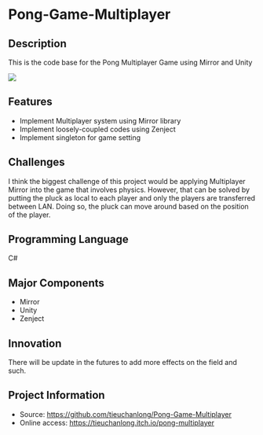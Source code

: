 # Pong-Game-Multiplayer
## Description
This is the code base for the Pong Multiplayer Game using Mirror and Unity

![](Capture.PNG)

## Features
* Implement Multiplayer system using Mirror library
* Implement loosely-coupled codes using Zenject
* Implement singleton for game setting

## Challenges
I think the biggest challenge of this project would be applying Multiplayer Mirror into the game that involves physics. However, that can be solved by putting the pluck as local to each player and only the players are transferred between LAN.
Doing so, the pluck can move around based on the position of the player.

## Programming Language
C#

## Major Components
* Mirror
* Unity
* Zenject

## Innovation
There will be update in the futures to add more effects on the field and such.

## Project Information
* Source: https://github.com/tieuchanlong/Pong-Game-Multiplayer
* Online access: https://tieuchanlong.itch.io/pong-multiplayer

